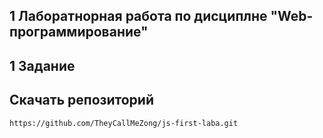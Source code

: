 <h2>1 Лаборатнорная работа по дисциплне "Web-программирование"</h2>

<h2>1 Задание</h2>


<h2>Скачать репозиторий</h2>
<pre>
<code>https://github.com/TheyCallMeZong/js-first-laba.git</code>
</pre>
